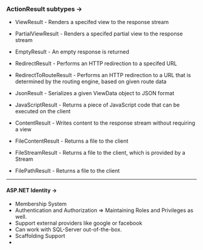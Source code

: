 ﻿### ActionResult subtypes  ->

* ViewResult - Renders a specifed view to the response stream

* PartialViewResult - Renders a specifed partial view to the response stream

* EmptyResult - An empty response is returned

* RedirectResult - Performs an HTTP redirection to a specifed URL

* RedirectToRouteResult - Performs an HTTP redirection to a URL that is determined by the routing engine, based on given route data

* JsonResult - Serializes a given ViewData object to JSON format

* JavaScriptResult - Returns a piece of JavaScript code that can be executed on the client

* ContentResult - Writes content to the response stream without requiring a view

* FileContentResult - Returns a file to the client

* FileStreamResult - Returns a file to the client, which is provided by a Stream

* FilePathResult - Returns a file to the client

---------------------------------------------------------------------

#### ASP.NET Identity -> 

* Membership System
* Authentication and Authorization => Maintaining Roles and Privileges as well.
* Support external providers like google or facebook
* Can work with SQL-Server out-of-the-box.
* Scaffolding Support
* 